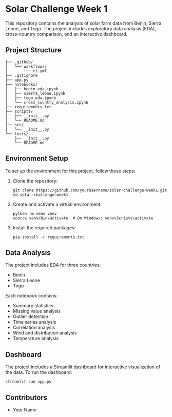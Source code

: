 # Solar Challenge Week 1

This repository contains the analysis of solar farm data from Benin, Sierra Leone, and Togo. The project includes exploratory data analysis (EDA), cross-country comparison, and an interactive dashboard.

## Project Structure

```
├── .github/
│   └── workflows/
│       └── ci.yml
├── .gitignore
├── app.py
├── notebooks/
│   ├── benin_eda.ipynb
│   ├── sierra_leone.ipynb
│   ├── togo_eda.ipynb
│   └── cross_country_analysis.ipynb
├── requirements.txt
├── scripts/
│   ├── __init__.py
│   └── README.md
├── src/
│   └── __init__.py
└── tests/
    ├── __init__.py
    └── README.md
```

## Environment Setup

To set up the environment for this project, follow these steps:

1. Clone the repository:
   ```
   git clone https://github.com/yourusername/solar-challenge-week1.git
   cd solar-challenge-week1
   ```

2. Create and activate a virtual environment:
   ```
   python -m venv venv
   source venv/bin/activate  # On Windows: venv\Scripts\activate
   ```

3. Install the required packages:
   ```
   pip install -r requirements.txt
   ```

## Data Analysis

The project includes EDA for three countries:
- Benin
- Sierra Leone
- Togo

Each notebook contains:
- Summary statistics
- Missing value analysis
- Outlier detection
- Time series analysis
- Correlation analysis
- Wind and distribution analysis
- Temperature analysis

## Dashboard

The project includes a Streamlit dashboard for interactive visualization of the data. To run the dashboard:

```
streamlit run app.py
```

## Contributors

- Your Name